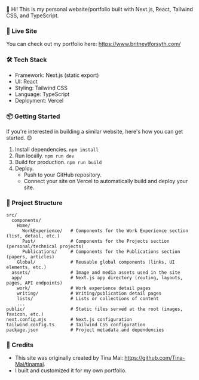 👋 Hi! This is my personal website/portfolio built with Next.js, React, Tailwind CSS, and TypeScript.

### 🚀 Live Site
You can check out my portfolio here: https://www.britneytforsyth.com/

### 🛠️ Tech Stack
* Framework: Next.js (static export)
* UI: React
* Styling: Tailwind CSS
* Language: TypeScript
* Deployment: Vercel

### 📦 Getting Started
If you're interested in building a similar website, here's how you can get started. 😊
1. Install dependencies.
`npm install`
2. Run locally.
`npm run dev`
3. Build for production.
`npm run build`
4. Deploy.
   * Push to your GitHub repository.
   * Connect your site on Vercel to automatically build and deploy your site.
  
### 📁 Project Structure
```
src/
  components/
    Home/
      WorkExperience/   # Components for the Work Experience section (list, detail, etc.)
      Past/             # Components for the Projects section (personal/technical projects)
      Publications/     # Components for the Publications section (papers, articles)
    Global/             # Reusable global components (links, UI elements, etc.)
  assets/               # Image and media assets used in the site
  app/                  # Next.js app directory (routing, layouts, pages, API endpoints)
    work/               # Work experience detail pages
    writing/            # Writing/publication detail pages
    lists/              # Lists or collections of content
    ...
public/                 # Static files served at the root (images, favicon, etc.)
next.config.mjs         # Next.js configuration
tailwind.config.ts      # Tailwind CSS configuration
package.json            # Project metadata and dependencies
```

### 🙏 Credits
* This site was originally created by Tina Mai: https://github.com/Tina-Mai/tinamai.
* I built and customized it for my own portfolio. 
